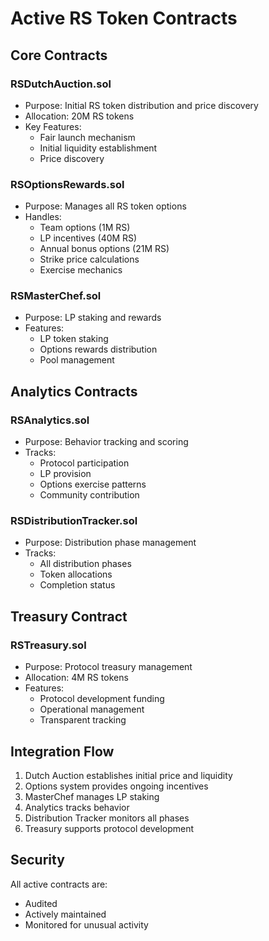 # Active RS Token Contracts

## Core Contracts

### RSDutchAuction.sol

- Purpose: Initial RS token distribution and price discovery
- Allocation: 20M RS tokens
- Key Features:
  - Fair launch mechanism
  - Initial liquidity establishment
  - Price discovery

### RSOptionsRewards.sol

- Purpose: Manages all RS token options
- Handles:
  - Team options (1M RS)
  - LP incentives (40M RS)
  - Annual bonus options (21M RS)
  - Strike price calculations
  - Exercise mechanics

### RSMasterChef.sol

- Purpose: LP staking and rewards
- Features:
  - LP token staking
  - Options rewards distribution
  - Pool management

## Analytics Contracts

### RSAnalytics.sol

- Purpose: Behavior tracking and scoring
- Tracks:
  - Protocol participation
  - LP provision
  - Options exercise patterns
  - Community contribution

### RSDistributionTracker.sol

- Purpose: Distribution phase management
- Tracks:
  - All distribution phases
  - Token allocations
  - Completion status

## Treasury Contract

### RSTreasury.sol

- Purpose: Protocol treasury management
- Allocation: 4M RS tokens
- Features:
  - Protocol development funding
  - Operational management
  - Transparent tracking

## Integration Flow

1. Dutch Auction establishes initial price and liquidity
2. Options system provides ongoing incentives
3. MasterChef manages LP staking
4. Analytics tracks behavior
5. Distribution Tracker monitors all phases
6. Treasury supports protocol development

## Security

All active contracts are:

- Audited
- Actively maintained
- Monitored for unusual activity
